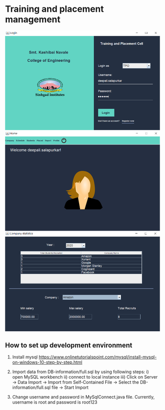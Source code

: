 # Training and placement management

![alt text](https://github.com/areeba-shaikh/Training-and-placement/blob/main/images/login.png)
![alt text](https://github.com/areeba-shaikh/Training-and-placement/blob/main/images/TPO-home.png)
![alt text](https://github.com/areeba-shaikh/Training-and-placement/blob/main/images/CompanyStats.png)

## How to set up development environment

1. Install mysql
<https://www.onlinetutorialspoint.com/mysql/install-mysql-on-windows-10-step-by-step.html>

2. Import data from DB-information/full.sql by using following steps:
    i) open MySQL workbench
    ii) connect to local instance
    iii) Click on Server -> Data Import -> Import from Self-Contained File -> Select the DB-information/full.sql file -> Start Import

3. Change username and password in MySqlConnect.java file. Currently, username is root and password is root123


